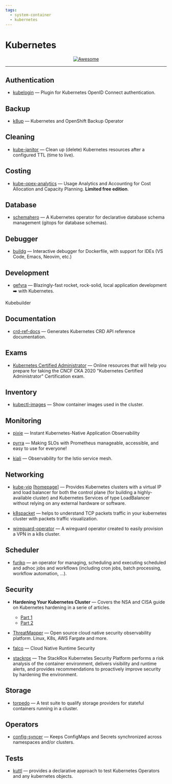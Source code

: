 ```yaml
---
tags:
  - system-container
  - kubernetes
---
```


# Kubernetes

<div align="center">
    <a href="https://awesome.re">
        <img src="https://awesome.re/badge.svg" alt="Awesome">
    </a>
</div>

* * *

## Authentication

- [kubelogin](https://github.com/int128/kubelogin) — Plugin for Kubernetes OpenID Connect authentication.

## Backup

- [k8up](https://github.com/k8up-io/k8up) — Kubernetes and OpenShift Backup Operator

## Cleaning

- [kube-janitor](https://codeberg.org/hjacobs/kube-janitor) — Clean up (delete) Kubernetes resources after a configured TTL (time to live).

## Costing

- [kube-opex-analytics](https://github.com/rchakode/kube-opex-analytics) — Usage Analytics and Accounting for Cost Allocation and Capacity Planning. **Limited free edition**.

## Database

- [schemahero](https://github.com/schemahero/schemahero) — A Kubernetes operator for declarative database schema management (gitops for database schemas).

## Debugger

- [buildg](https://github.com/ktock/buildg) — Interactive debugger for Dockerfile, with support for IDEs (VS Code, Emacs, Neovim, etc.)

## Development

- [gefyra](https://github.com/gefyrahq/gefyra) — Blazingly-fast rocket, rock-solid, local application development :arrow_right: with Kubernetes.

Kubebuilder

## Documentation

- [crd-ref-docs](https://github.com/elastic/crd-ref-docs) — Generates Kubernetes CRD API reference documentation.

## Exams

- [Kubernetes Certified Administrator](https://github.com/walidshaari/Kubernetes-Certified-Administrator) — Online resources that will help you prepare for taking the CNCF CKA 2020 "Kubernetes Certified Administrator" Certification exam.

## Inventory

- [kubectl-images](https://github.com/chenjiandongx/kubectl-images) — Show container images used in the cluster.

## Monitoring

- [pixie](https://github.com/pixie-io/pixie) — Instant Kubernetes-Native Application Observability

- [pyrra](https://github.com/pyrra-dev/pyrra) — Making SLOs with Prometheus manageable, accessible, and easy to use for everyone!

- [kiali](https://github.com/kiali/kiali) — Observability for the Istio service mesh.

## Networking

- [kube-vip](https://github.com/kube-vip/kube-vip) [[homepage](https://kube-vip.chipzoller.dev/)] — Provides Kubernetes clusters with a virtual IP and load balancer for both the control plane (for building a highly-available cluster) and Kubernetes Services of type LoadBalancer without relying on any external hardware or software.

- [k8spacket](https://github.com/k8spacket/k8spacket) — helps to understand TCP packets traffic in your kubernetes cluster with packets traffic visualization.

- [wireguard-operator](https://github.com/jodevsa/wireguard-operator) — A wireguard operator created to easily provision a VPN in a k8s cluster.

## Scheduler

- [furiko](https://github.com/furiko-io/furiko) — an operator for managing, scheduling and executing scheduled and adhoc jobs and workflows (including cron jobs, batch processing, workflow automation, ...).

## Security

- **Hardening Your Kubernetes Cluster** — Covers the NSA and CISA guide on Kubernetes hardening in a serie of articles.
  - [Part 1](https://blog.gitguardian.com/hardening-your-k8-pt-1/)
  - [Part 2](https://blog.gitguardian.com/hardening-your-k8s-pt-2/)

- [ThreatMapper](https://github.com/deepfence/ThreatMapper) — Open source cloud native security observability platform. Linux, K8s, AWS Fargate and more.

- [falco](https://github.com/falcosecurity/falco) — Cloud Native Runtime Security

- [stackrox](https://github.com/stackrox/stackrox) — The StackRox Kubernetes Security Platform performs a risk analysis of the container environment, delivers visibility and runtime alerts, and provides recommendations to proactively improve security by hardening the environment.

## Storage

- [torpedo](https://github.com/portworx/torpedo) — A test suite to qualify storage providers for stateful containers running in a cluster.

## Operators

- [config-syncer](https://github.com/kubeops/config-syncer) — Keeps ConfigMaps and Secrets synchronized across namespaces and/or clusters.

## Tests

- [kuttl](https://github.com/kudobuilder/kuttl) — provides a declarative approach to test Kubernetes Operators and any kubernetes objects.
